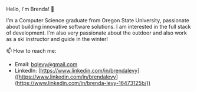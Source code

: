 Hello, I'm Brenda! 👋

I’m a Computer Science graduate from Oregon State University, passionate about building innovative software solutions. I am interested in the full stack of development. I'm also very passionate about the outdoor and also work as a ski instructor and guide in the winter!

📫 How to reach me:
- Email: [bqlevy@gmail.com](mailto:bqlevy@gmail.com)
- LinkedIn: [https://www.linkedin.com/in/brendalevy]([https://www.linkedin.com/in/brendalevy](https://www.linkedin.com/in/brenda-levy-16473125b/))
